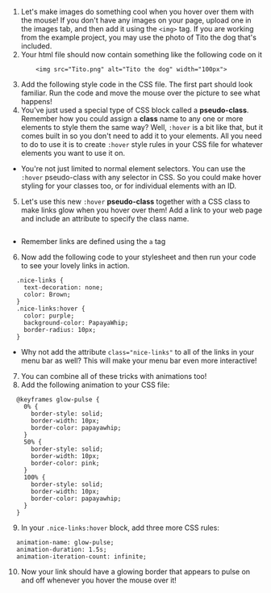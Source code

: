 1. Let's make images do something cool when you hover over them with the mouse! If you don't have any images on your page, upload one in the images tab, and then add it using the `<img>` tag. If you are working from the example project, you may use the photo of Tito the dog that's included.
2. Your html file should now contain something like the following code on it
    ```
        <img src="Tito.png" alt="Tito the dog" width="100px">
    ```  		
3. Add the following style code in the CSS file. The first part should look familiar. Run the code and move the mouse over the picture to see what happens!
4. You've just used a special type of CSS block called a **pseudo-class**. Remember how you could assign a **class** name to any one or more elements to style them the same way? Well, `:hover` is a bit like that, but it comes built in so you don't need to add it to your elements. All you need to do to use it is to create `:hover` style rules in your CSS file for whatever elements you want to use it on.
 * You're not just limited to normal element selectors. You can use the `:hover` pseudo-class with any selector in CSS. So you could make hover styling for your classes too, or for individual elements with an ID.
5. Let's use this new `:hover` **pseudo-class** together with a CSS class to make links glow when you hover over them! Add a link to your web page and include an attribute to specify the class name.  
  ```<a class="nice-links" href="http://www.failteireland.ie/">Irish Tourism website</a>
  ```
  * Remember links are defined using the `a` tag
6. Now add the following code to your stylesheet and then run your code to see your lovely links in action.
  ```
    .nice-links {
      text-decoration: none;
      color: Brown;
    }
    .nice-links:hover {
      color: purple;
      background-color: PapayaWhip;
      border-radius: 10px;
    }
  ```
 * Why not add the attribute `class="nice-links"` to all of the links in your menu bar as well? This will make your menu bar even more interactive!
7. You can combine all of these tricks with animations too! 
8. Add the following animation to your CSS file:
  ```
    @keyframes glow-pulse {
      0% {
        border-style: solid;
        border-width: 10px;
        border-color: papayawhip;
      }
      50% {
        border-style: solid;
        border-width: 10px;
        border-color: pink;
      }
      100% {
        border-style: solid;
        border-width: 10px;
        border-color: papayawhip;
      }
    }
  ```
9. In your `.nice-links:hover` block, add three more CSS rules:
  ```
    animation-name: glow-pulse;
    animation-duration: 1.5s;
    animation-iteration-count: infinite;
  ```
10. Now your link should have a glowing border that appears to pulse on and off whenever you hover the mouse over it!

